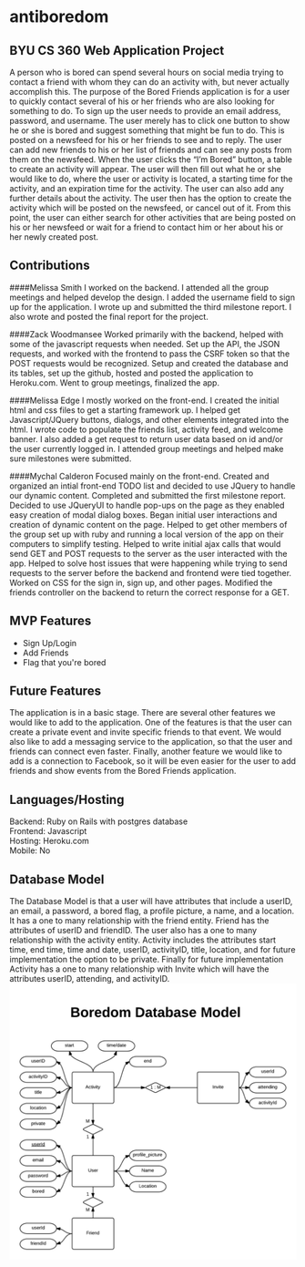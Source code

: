 antiboredom
===========

BYU CS 360 Web Application Project
----------------------------------

A person who is bored can spend several hours on social media trying to contact a friend with whom they can do an activity with, but never actually accomplish this. The purpose of the Bored Friends application is for a user to quickly contact several of his or her friends who are also looking for something to do.  To sign up the user needs to provide an email address, password, and username. The user merely has to click one button to show he or she is bored and suggest something that might be fun to do. This is posted on a newsfeed for his or her friends to see and to reply. The user can add new friends to his or her list of friends and can see any posts from them on the newsfeed. When the user clicks the “I’m Bored” button, a table to create an activity will appear. The user will then fill out what he or she would like to do, where the user or activity is located, a starting time for the activity, and an expiration time for the activity. The user can also add any further details about the activity. The user then has the option to create the activity which will be posted on the newsfeed, or cancel out of it. From this point, the user can either search for other activities that are being posted on his or her newsfeed or wait for a friend to contact him or her about his or her newly created post.

Contributions
------------


####Melissa Smith
I worked on the backend. I attended all the group meetings and helped develop the design. I added the username field to sign up for the application. I wrote up and submitted the third milestone report. I also wrote and posted the final report for the project.

####Zack Woodmansee
Worked primarily with the backend, helped with some of the javascript requests
when needed. Set up the API, the JSON requests, and worked with the frontend to pass the
CSRF token so that the POST requests would be recognized. Setup and created the database and 
its tables, set up the github, hosted and posted the application to Heroku.com. Went to group
meetings, finalized the app.

####Melissa Edge
I mostly worked on the front-end. I created the initial html and css files to get a 
starting framework up. I helped get Javascript/JQuery buttons, dialogs, and other elements 
integrated into the html. I wrote code to populate the friends list, activity feed, and 
welcome banner. I also added a get request to return user data based on id and/or the user 
currently logged in. I attended group meetings and helped make sure milestones were 
submitted.

####Mychal Calderon
Focused mainly on the front-end. Created and organized an intial front-end TODO list
and decided to use JQuery to handle our dynamic content. Completed and submitted the first
milestone report. Decided to use JQueryUI to handle pop-ups on the page as they enabled easy
creation of modal dialog boxes. Began initial user interactions and creation of dynamic content
on the page. Helped to get other members of the group set up with ruby and running a local
version of the app on their computers to simplify testing. Helped to write initial ajax calls
that would send GET and POST requests to the server as the user interacted with the app. Helped to
solve host issues that were happening while trying to send requests to the server before the backend
and frontend were tied together. Worked on CSS for the sign in, sign up, and other pages. Modified the
friends controller on the backend to return the correct response for a GET.

MVP Features
------------
<ul>
<li>Sign Up/Login</li>
<li>Add Friends</li>
<li>Flag that you're bored</li>
</ul>

Future Features
---------------
The application is in a basic stage. There are several other features we would like to add to the application. One of the features is that the user can create a private event and invite specific friends to that event. We would also like to add a messaging service to the application, so that the user and friends can connect even faster. Finally, another feature we would like to add is a connection to Facebook, so it will be even easier for the user to add friends and show events from the Bored Friends application.

Languages/Hosting
-----------------
Backend: Ruby on Rails with postgres database<br/>
Frontend: Javascript<br/>
Hosting: Heroku.com<br/>
Mobile: No<br/>

Database Model
--------------
The Database Model is that a user will have attributes that include a userID, an email, a password, a bored flag,
a profile picture, a name, and a location. It has a one to many relationship with the friend entity. Friend has the 
attributes of userID and friendID. The user also has a one to many relationship with the activity entity. Activity 
includes the attributes start time, end time, time and date, userID, activityID, title, location, and for future 
implementation the option to be private. Finally for future implementation Activity has a one to many relationship 
with Invite which will have the attributes userID, attending, and activityID.
![Database Model](/app/assets/images/dbmodel.png?raw=true)
